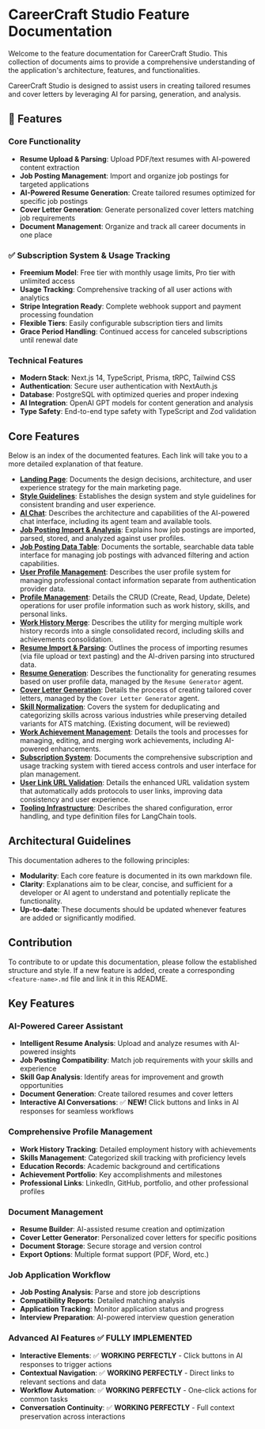 # CareerCraft Studio Feature Documentation

Welcome to the feature documentation for CareerCraft Studio. This collection of documents aims to provide a comprehensive understanding of the application's architecture, features, and functionalities.

CareerCraft Studio is designed to assist users in creating tailored resumes and cover letters by leveraging AI for parsing, generation, and analysis.

## 🚀 Features

### Core Functionality

- **Resume Upload & Parsing**: Upload PDF/text resumes with AI-powered content extraction
- **Job Posting Management**: Import and organize job postings for targeted applications
- **AI-Powered Resume Generation**: Create tailored resumes optimized for specific job postings
- **Cover Letter Generation**: Generate personalized cover letters matching job requirements
- **Document Management**: Organize and track all career documents in one place

### ✅ Subscription System & Usage Tracking

- **Freemium Model**: Free tier with monthly usage limits, Pro tier with unlimited access
- **Usage Tracking**: Comprehensive tracking of all user actions with analytics
- **Stripe Integration Ready**: Complete webhook support and payment processing foundation
- **Flexible Tiers**: Easily configurable subscription tiers and limits
- **Grace Period Handling**: Continued access for canceled subscriptions until renewal date

### Technical Features

- **Modern Stack**: Next.js 14, TypeScript, Prisma, tRPC, Tailwind CSS
- **Authentication**: Secure user authentication with NextAuth.js
- **Database**: PostgreSQL with optimized queries and proper indexing
- **AI Integration**: OpenAI GPT models for content generation and analysis
- **Type Safety**: End-to-end type safety with TypeScript and Zod validation

## Core Features

Below is an index of the documented features. Each link will take you to a more detailed explanation of that feature.

- **[Landing Page](./landing-page.md)**: Documents the design decisions, architecture, and user experience strategy for the main marketing page.
- **[Style Guidelines](./style-guidelines.md)**: Establishes the design system and style guidelines for consistent branding and user experience.
- **[AI Chat](./ai-chat.md)**: Describes the architecture and capabilities of the AI-powered chat interface, including its agent team and available tools.
- **[Job Posting Import & Analysis](./job-posting-import.md)**: Explains how job postings are imported, parsed, stored, and analyzed against user profiles.
- **[Job Posting Data Table](./job-posting-data-table.md)**: Documents the sortable, searchable data table interface for managing job postings with advanced filtering and action capabilities.
- **[User Profile Management](./user-profile-management.md)**: Describes the user profile system for managing professional contact information separate from authentication provider data.
- **[Profile Management](./profile-management.md)**: Details the CRUD (Create, Read, Update, Delete) operations for user profile information such as work history, skills, and personal links.
- **[Work History Merge](./work-history-merge.md)**: Describes the utility for merging multiple work history records into a single consolidated record, including skills and achievements consolidation.
- **[Resume Import & Parsing](./resume-import.md)**: Outlines the process of importing resumes (via file upload or text pasting) and the AI-driven parsing into structured data.
- **[Resume Generation](./resume-generation.md)**: Describes the functionality for generating resumes based on user profile data, managed by the `Resume Generator` agent.
- **[Cover Letter Generation](./cover-letter-generation.md)**: Details the process of creating tailored cover letters, managed by the `Cover Letter Generator` agent.
- **[Skill Normalization](./skill-normalization.md)**: Covers the system for deduplicating and categorizing skills across various industries while preserving detailed variants for ATS matching. (Existing document, will be reviewed)
- **[Work Achievement Management](./work-achievement-management.md)**: Details the tools and processes for managing, editing, and merging work achievements, including AI-powered enhancements.
- **[Subscription System](./subscription-system.md)**: Documents the comprehensive subscription and usage tracking system with tiered access controls and user interface for plan management.
- **[User Link URL Validation](./user-link-url-validation.md)**: Details the enhanced URL validation system that automatically adds protocols to user links, improving data consistency and user experience.
- **[Tooling Infrastructure](./tooling-infrastructure.md)**: Describes the shared configuration, error handling, and type definition files for LangChain tools.

## Architectural Guidelines

This documentation adheres to the following principles:

- **Modularity**: Each core feature is documented in its own markdown file.
- **Clarity**: Explanations aim to be clear, concise, and sufficient for a developer or AI agent to understand and potentially replicate the functionality.
- **Up-to-date**: These documents should be updated whenever features are added or significantly modified.

## Contribution

To contribute to or update this documentation, please follow the established structure and style. If a new feature is added, create a corresponding `<feature-name>.md` file and link it in this README.

## Key Features

### AI-Powered Career Assistant

- **Intelligent Resume Analysis**: Upload and analyze resumes with AI-powered insights
- **Job Posting Compatibility**: Match job requirements with your skills and experience
- **Skill Gap Analysis**: Identify areas for improvement and growth opportunities
- **Document Generation**: Create tailored resumes and cover letters
- **Interactive AI Conversations**: ✅ **NEW!** Click buttons and links in AI responses for seamless workflows

### Comprehensive Profile Management

- **Work History Tracking**: Detailed employment history with achievements
- **Skills Management**: Categorized skill tracking with proficiency levels
- **Education Records**: Academic background and certifications
- **Achievement Portfolio**: Key accomplishments and milestones
- **Professional Links**: LinkedIn, GitHub, portfolio, and other professional profiles

### Document Management

- **Resume Builder**: AI-assisted resume creation and optimization
- **Cover Letter Generator**: Personalized cover letters for specific positions
- **Document Storage**: Secure storage and version control
- **Export Options**: Multiple format support (PDF, Word, etc.)

### Job Application Workflow

- **Job Posting Analysis**: Parse and store job descriptions
- **Compatibility Reports**: Detailed matching analysis
- **Application Tracking**: Monitor application status and progress
- **Interview Preparation**: AI-powered interview question generation

### Advanced AI Features ✅ **FULLY IMPLEMENTED**

- **Interactive Elements**: ✅ **WORKING PERFECTLY** - Click buttons in AI responses to trigger actions
- **Contextual Navigation**: ✅ **WORKING PERFECTLY** - Direct links to relevant sections and data
- **Workflow Automation**: ✅ **WORKING PERFECTLY** - One-click actions for common tasks
- **Conversation Continuity**: ✅ **WORKING PERFECTLY** - Full context preservation across interactions
